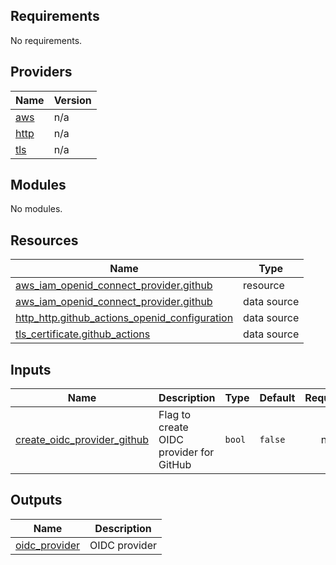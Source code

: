 <!-- BEGIN_TF_DOCS -->
## Requirements

No requirements.

## Providers

| Name | Version |
|------|---------|
| <a name="provider_aws"></a> [aws](#provider\_aws) | n/a |
| <a name="provider_http"></a> [http](#provider\_http) | n/a |
| <a name="provider_tls"></a> [tls](#provider\_tls) | n/a |

## Modules

No modules.

## Resources

| Name | Type |
|------|------|
| [aws_iam_openid_connect_provider.github](https://registry.terraform.io/providers/hashicorp/aws/latest/docs/resources/iam_openid_connect_provider) | resource |
| [aws_iam_openid_connect_provider.github](https://registry.terraform.io/providers/hashicorp/aws/latest/docs/data-sources/iam_openid_connect_provider) | data source |
| [http_http.github_actions_openid_configuration](https://registry.terraform.io/providers/hashicorp/http/latest/docs/data-sources/http) | data source |
| [tls_certificate.github_actions](https://registry.terraform.io/providers/hashicorp/tls/latest/docs/data-sources/certificate) | data source |

## Inputs

| Name | Description | Type | Default | Required |
|------|-------------|------|---------|:--------:|
| <a name="input_create_oidc_provider_github"></a> [create\_oidc\_provider\_github](#input\_create\_oidc\_provider\_github) | Flag to create OIDC provider for GitHub | `bool` | `false` | no |

## Outputs

| Name | Description |
|------|-------------|
| <a name="output_oidc_provider"></a> [oidc\_provider](#output\_oidc\_provider) | OIDC provider |
<!-- END_TF_DOCS -->